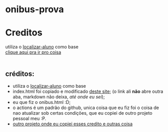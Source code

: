 # onibus-prova

# Creditos
utiliza o [localizar-aluno](https://github.com/pedro-escola/localizar-aluno) como base <br>
[clique aqui pra ir pro coisa](https://pedro-escola.github.io/localizar-aluno/) <br>
<br>

## créditos:
- utiliza o [localizar-aluno](https://github.com/pedro-escola/localizar-aluno) como base
- index.html foi copiado e modificado [deste site](https://www.conductor.com/academy/redirects/faq/javascript-redirect/); (o link ali **não** abre outra aba, markdown não deixa, *até onde eu sei*);
- eu que fiz o onibus.html :D;
- o actions é um padrão do github, unica coisa que eu fiz foi o coisa de nao atualizar sob certas condições, que eu copiei de outro projeto pessoal meu :P.
- [outro projeto onde eu copiei esses credito e outras coisa](https://github.com/pedro-escola/avaliacao-analise)
